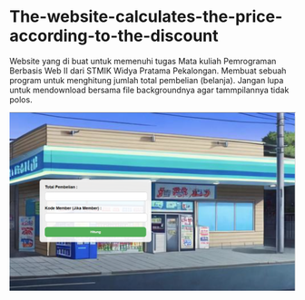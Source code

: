 # The-website-calculates-the-price-according-to-the-discount
Website yang di buat untuk memenuhi tugas Mata kuliah Pemrograman Berbasis Web II dari STMIK Widya Pratama Pekalongan. Membuat sebuah program untuk menghitung jumlah total pembelian (belanja). Jangan lupa untuk mendownload bersama file backgroundnya agar tammpilannya tidak polos. 

![alt text](https://github.com/CrowX15/The-website-calculates-the-price-according-to-the-discount/blob/main/Tampilan/Pic1.png?raw=true)
